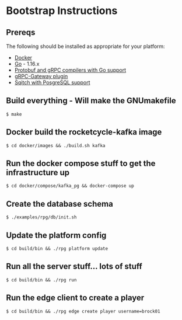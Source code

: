 # Bootstrap Instructions

## Prereqs
The following should be installed as appropriate for your platform:
- [Docker](https://markdownlivepreview.com/)
- [Go](https://golang.org/doc/install) - 1.16.x
- [Protobuf and gRPC compilers with Go support](https://grpc.io/docs/languages/go/quickstart/)
- [gRPC-Gateway plugin](https://github.com/grpc-ecosystem/grpc-gateway#installation)
- [Sqitch with PosgreSQL support](https://sqitch.org/download/)


## Build everything - Will make the GNUmakefile
```
$ make
```

## Docker build the rocketcycle-kafka image
```
$ cd docker/images && ./build.sh kafka
```

## Run the docker compose stuff to get the infrastructure up
```
$ cd docker/compose/kafka_pg && docker-compose up
```

## Create the database schema
```
$ ./examples/rpg/db/init.sh
```

## Update the platform config
```
$ cd build/bin && ./rpg platform update
```

## Run all the server stuff... lots of stuff
```
$ cd build/bin && ./rpg run
```

## Run the edge client to create a player
```
$ cd build/bin && ./rpg edge create player username=brock01
```
